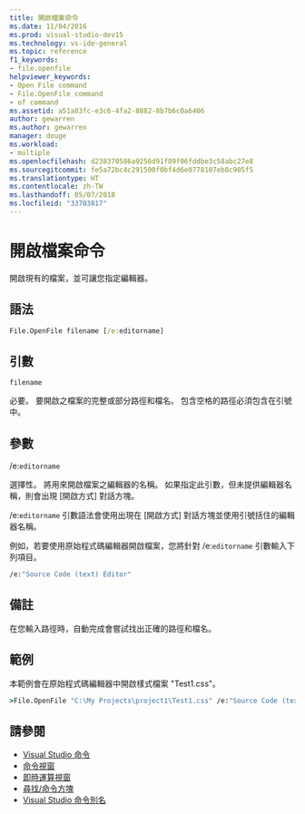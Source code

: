 ```yaml
---
title: 開啟檔案命令
ms.date: 11/04/2016
ms.prod: visual-studio-dev15
ms.technology: vs-ide-general
ms.topic: reference
f1_keywords:
- file.openfile
helpviewer_keywords:
- Open File command
- File.OpenFile command
- of command
ms.assetid: a51a83fc-e3c6-4fa2-8882-8b7b6c0a6406
author: gewarren
ms.author: gewarren
manager: douge
ms.workload:
- multiple
ms.openlocfilehash: d238370586a9256d91f89f06fddbe3c58abc27e8
ms.sourcegitcommit: fe5a72bc4c291500f0bf4d6e0778107eb8c905f5
ms.translationtype: HT
ms.contentlocale: zh-TW
ms.lasthandoff: 05/07/2018
ms.locfileid: "33703817"
---
```

# <a name="open-file-command"></a>開啟檔案命令
開啟現有的檔案，並可讓您指定編輯器。

## <a name="syntax"></a>語法

```cmd
File.OpenFile filename [/e:editorname]
```

## <a name="arguments"></a>引數
 `filename`

 必要。 要開啟之檔案的完整或部分路徑和檔名。 包含空格的路徑必須包含在引號中。

## <a name="switches"></a>參數
 /e:`editorname`

 選擇性。 將用來開啟檔案之編輯器的名稱。 如果指定此引數，但未提供編輯器名稱，則會出現 [開啟方式] 對話方塊。

 /e:`editorname` 引數語法會使用出現在 [開啟方式] 對話方塊並使用引號括住的編輯器名稱。

 例如，若要使用原始程式碼編輯器開啟檔案，您將針對 /e:`editorname` 引數輸入下列項目。

```cmd
/e:"Source Code (text) Editor"
```

## <a name="remarks"></a>備註
 在您輸入路徑時，自動完成會嘗試找出正確的路徑和檔名。

## <a name="example"></a>範例
 本範例會在原始程式碼編輯器中開啟樣式檔案 "Test1.css"。

```cmd
>File.OpenFile "C:\My Projects\project1\Test1.css" /e:"Source Code (text) Editor"
```

## <a name="see-also"></a>請參閱

- [Visual Studio 命令](../../ide/reference/visual-studio-commands.md)
- [命令視窗](../../ide/reference/command-window.md)
- [即時運算視窗](../../ide/reference/immediate-window.md)
- [尋找/命令方塊](../../ide/find-command-box.md)
- [Visual Studio 命令別名](../../ide/reference/visual-studio-command-aliases.md)